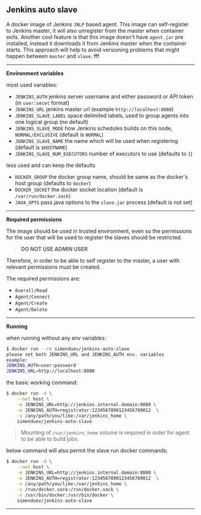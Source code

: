 ## Jenkins auto slave

A docker image of Jenkins `JNLP` based agent. This image can self-register to Jenkins master, it will also unregister from the master when container exits. Another cool feature is that this image doesn't have `agent.jar` pre installed, instead it downloads it from Jenkins master when the container starts. This approach will help to avoid versioning problems that might happen between `master` and `slave`.
fff
***

**Environment variables**

most used variables:

- `JENKINS_AUTH` jenkins server username and either password or API token (in `user:secet` format)
- `JENKINS_URL` jenkins master url (example `http://localhost:8080`)
- `JENKINS_SLAVE_LABEL` space delimited labels, used to group agents into one logical group (no default)
- `JENKINS_SLAVE_MODE` how Jenkins schedules builds on this node, `NORMAL/EXCLUSIVE` (default is `NORMAL`)
- `JENKINS_SLAVE_NAME` the name which will be used when registering (default is `$HOSTNAME`)
- `JENKINS_SLAVE_NUM_EXECUTORS` number of executors to use (defaults to `1`)

less used and can keep the defaults

- `DOCKER_GROUP` the docker group name, should be same as the docker's host group (defaults to `docker`)
- `DOCKER_SOCKET` the docker socket location (default is `/var/run/docker.sock`)
- `JAVA_OPTS` pass java options to the `slave.jar` process (default is not set)

***

**Required permissions**

The image should be used in trusted environment, even so the permissions for the user that will be used to register the slaves should be restricted.

> **DO NOT USE ADMIN USER**

Therefore, in order to be able to self register to the master, a user with relevant permissions must be created.

The required permissions are:

- `Overall/Read`
- `Agent/Connect`
- `Agent/Create`
- `Agent/Delete`

***

**Running**

when running without any env variables:

```sh
$ docker run --rm simenduev/jenkins-auto-slave
please set both JENKINS_URL and JENKINS_AUTH env. variables
example:
JENKINS_AUTH=user:password
JENKINS_URL=http://localhost:8080
```

the basic working command:

```sh
$ docker run -d \
    --net host \
    -e JENKINS_URL=http://jenkins.internal.domain:8080 \
    -e JENKINS_AUTH=registrator:1234567890123456789012  \
    -v /any/path/you/like:/var/jenkins_home \
    simenduev/jenkins-auto-slave
```

> Mounting of `/var/jenkins_home` volume is required in order for agent to be able to build jobs.

below command will also permit the slave run docker commands:

```sh
$ docker run -d \
    --net host \
    -e JENKINS_URL=http://jenkins.internal.domain:8080 \
    -e JENKINS_AUTH=registrator:1234567890123456789012  \
    -v /any/path/you/like:/var/jenkins_home \
    -v /run/docker.sock:/run/docker.sock \
    -v /usr/bin/docker:/usr/bin/docker \
    simenduev/jenkins-auto-slave
```

***
